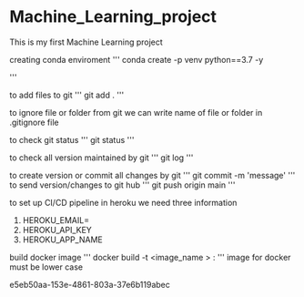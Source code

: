 # Machine_Learning_project
This is my first Machine Learning project


creating conda enviroment 
'''
conda create -p venv python==3.7 -y


'''

to add files to git 
'''
git add .
'''

to ignore file or folder from git we can write name of file or folder in .gitignore file 

to check git status 
'''
git status 
'''

to check all version maintained by git 
''' git log
'''

to create version or commit all changes by git 
'''
git commit -m 'message'
'''
to send version/changes to git hub 
'''
git push origin main
'''

to set up CI/CD pipeline in heroku we need three information 
1. HEROKU_EMAIL=  
2. HEROKU_API_KEY
3. HEROKU_APP_NAME 

build docker image 
'''
docker build -t <image_name > : <tagname >
'''
image for docker must be lower case 



e5eb50aa-153e-4861-803a-37e6b119abec